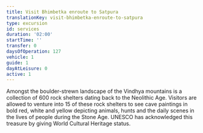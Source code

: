 ```yaml
---
title: Visit Bhimbetka enroute to Satpura
translationKey: visit-bhimbetka-enroute-to-satpura
type: excursion
id: services
duration: '02:00'
startTime: ''
transfer: 0
daysOfOperation: 127
vehicle: 1
guide: 1
dayAtLeisure: 0
active: 1
---
```

Amongst the boulder-strewn landscape of the Vindhya mountains is a collection of 600 rock shelters dating back to the Neolithic Age. Visitors are allowed to venture into 15 of these rock shelters to see cave paintings in bold red, white and yellow depicting animals, hunts and the daily scenes in the lives of people during the Stone Age. UNESCO has acknowledged this treasure by giving World Cultural Heritage status.